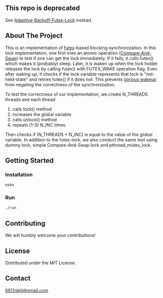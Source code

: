 ## This repo is deprecated
See [Adaptive-Backoff-Futex-Lock](https://github.com/wanyaworld/Adaptive-Backoff-Futex-Lock) instead.
<!-- ABOUT THE PROJECT -->
## About The Project

This is an implementation of [futex](https://man7.org/linux/man-pages/man2/futex.2.html)-based blocking synchronization. In this lock implementation, one first tries
an atomic operation ([Compare-And-Swap](https://en.wikipedia.org/wiki/Compare-and-swap)) to test if one can get the lock immediately. If it fails, it calls futex() which makes it (probably) sleep. Later, it is waken up when
the lock holder releases the lock by calling futex() with FUTEX_WAKE operation flag. Even after waking up, it checks if the lock variable represents that lock is "not-held-state" and 
retries futex() if it does not. This prevents [sprious wakeup](https://en.wikipedia.org/wiki/Spurious_wakeup) from negating the correctness of the synchronization.

To test the correctness of our implementation, we create N_THREADS threads and each thread 

1. calls lock() method
2. increases the global variable 
3. calls unlock() method
4. repeats \[1-3\] N_INC times.

Then checks if (N_THREADS * N_INC) is equal to the value of the global variable.
In addition to the futex-lock, we also conduct the same test using dummy lock, simple Compare-And-Swap lock and pthread_mutex_lock.


## Getting Started
### Installation
```sh
make
```
### Run
```sh
./run
```

<!-- CONTRIBUTING -->
## Contributing

We will humbly welcome your contributions!




## License

Distributed under the MIT License.



<!-- CONTACT -->
## Contact
6812skiii@gmail.com





